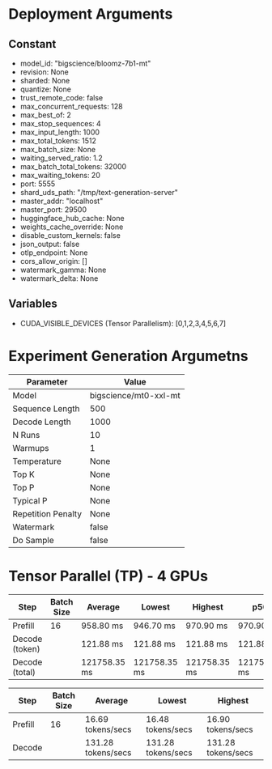 # Deployment Arguments
## Constant
- model_id: "bigscience/bloomz-7b1-mt"
- revision: None
- sharded: None
- quantize: None
- trust_remote_code: false
- max_concurrent_requests: 128
- max_best_of: 2
- max_stop_sequences: 4
- max_input_length: 1000
- max_total_tokens: 1512
- max_batch_size: None
- waiting_served_ratio: 1.2
- max_batch_total_tokens: 32000
- max_waiting_tokens: 20
- port: 5555
- shard_uds_path: "/tmp/text-generation-server"
- master_addr: "localhost"
- master_port: 29500
- huggingface_hub_cache: None
- weights_cache_override: None
- disable_custom_kernels: false
- json_output: false
- otlp_endpoint: None
- cors_allow_origin: []
- watermark_gamma: None
- watermark_delta: None
## Variables
- CUDA_VISIBLE_DEVICES (Tensor Parallelism): [0,1,2,3,4,5,6,7]

# Experiment Generation Argumetns
| Parameter          | Value                 |
|--------------------|-----------------------|
| Model              | bigscience/mt0-xxl-mt |
| Sequence Length    | 500                   |
| Decode Length      | 1000                  |
| N Runs             | 10                    |
| Warmups            | 1                     |
| Temperature        | None                  |
| Top K              | None                  |
| Top P              | None                  |
| Typical P          | None                  |
| Repetition Penalty | None                  |
| Watermark          | false                 |
| Do Sample          | false                 |

# Tensor Parallel (TP) - 4 GPUs
| Step           | Batch Size | Average      | Lowest       | Highest      | p50          | p90          | p99          |
|----------------|------------|--------------|--------------|--------------|--------------|--------------|--------------|
| Prefill        | 16         | 958.80 ms    | 946.70 ms    | 970.90 ms    | 970.90 ms    | 970.90 ms    | 970.90 ms    |
| Decode (token) |            | 121.88 ms    | 121.88 ms    | 121.88 ms    | 121.88 ms    | 121.88 ms    | 121.88 ms    |
| Decode (total) |            | 121758.35 ms | 121758.35 ms | 121758.35 ms | 121758.35 ms | 121758.35 ms | 121758.35 ms |


| Step    | Batch Size | Average            | Lowest             | Highest            |
|---------|------------|--------------------|--------------------|--------------------|
| Prefill | 16         | 16.69 tokens/secs  | 16.48 tokens/secs  | 16.90 tokens/secs  |
| Decode  |            | 131.28 tokens/secs | 131.28 tokens/secs | 131.28 tokens/secs |
